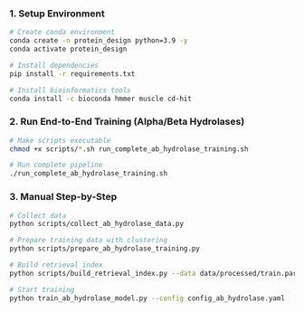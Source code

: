 

### 1. Setup Environment
```bash
# Create conda environment
conda create -n protein_design python=3.9 -y
conda activate protein_design

# Install dependencies
pip install -r requirements.txt

# Install bioinformatics tools
conda install -c bioconda hmmer muscle cd-hit
```

### 2. Run End-to-End Training (Alpha/Beta Hydrolases)
```bash
# Make scripts executable
chmod +x scripts/*.sh run_complete_ab_hydrolase_training.sh

# Run complete pipeline
./run_complete_ab_hydrolase_training.sh
```

### 3. Manual Step-by-Step
```bash
# Collect data
python scripts/collect_ab_hydrolase_data.py

# Prepare training data with clustering
python scripts/prepare_ab_hydrolase_training.py

# Build retrieval index
python scripts/build_retrieval_index.py --data data/processed/train.parquet --output data/processed/retrieval_index

# Start training
python train_ab_hydrolase_model.py --config config_ab_hydrolase.yaml
```
